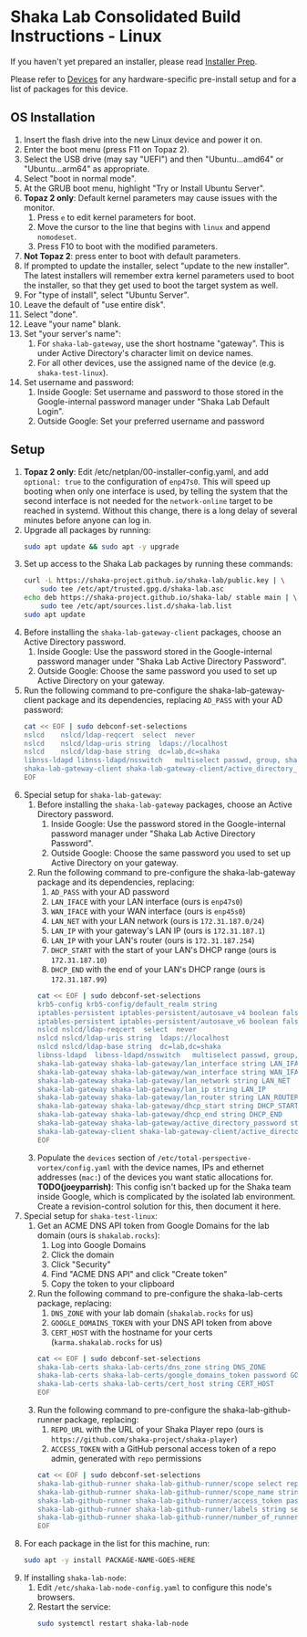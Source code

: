 # Shaka Lab Consolidated Build Instructions - Linux

If you haven't yet prepared an installer, please read
[Installer Prep](installer-prep.md).

Please refer to [Devices](devices.md) for any hardware-specific pre-install
setup and for a list of packages for this device.


## OS Installation

1. Insert the flash drive into the new Linux device and power it on.
2. Enter the boot menu (press F11 on Topaz 2).
3. Select the USB drive (may say "UEFI") and then "Ubuntu...amd64" or
   "Ubuntu...arm64" as appropriate.
4. Select "boot in normal mode".
5. At the GRUB boot menu, highlight "Try or Install Ubuntu Server".
6. **Topaz 2 only**: Default kernel parameters may cause issues with the
   monitor.
   1. Press `e` to edit kernel parameters for boot.
   2. Move the cursor to the line that begins with `linux` and append
      `nomodeset`.
   3. Press F10 to boot with the modified parameters.
7. **Not Topaz 2**: press enter to boot with default parameters.
8. If prompted to update the installer, select "update to the new installer".
   The latest installers will remember extra kernel parameters used to boot the
   installer, so that they get used to boot the target system as well.
9. For "type of install", select "Ubuntu Server".
10. Leave the default of "use entire disk".
11. Select "done".
12. Leave "your name" blank.
13. Set "your server's name":
    1. For `shaka-lab-gateway`, use the short hostname "gateway".  This is
       under Active Directory's character limit on device names.
    2. For all other devices, use the assigned name of the device (e.g.
       `shaka-test-linux`).
14. Set username and password:
    1. Inside Google: Set username and password to those stored in the
       Google-internal password manager under "Shaka Lab Default Login".
    2. Outside Google: Set your preferred username and password


## Setup

1. **Topaz 2 only**: Edit /etc/netplan/00-installer-config.yaml, and add
   `optional: true` to the configuration of `enp47s0`.  This will speed up
   booting when only one interface is used, by telling the system that the
   second interface is not needed for the `network-online` target to be reached
   in systemd.  Without this change, there is a long delay of several minutes
   before anyone can log in.
2. Upgrade all packages by running:
   ```sh
   sudo apt update && sudo apt -y upgrade
   ```
3. Set up access to the Shaka Lab packages by running these commands:
   ```sh
   curl -L https://shaka-project.github.io/shaka-lab/public.key | \
       sudo tee /etc/apt/trusted.gpg.d/shaka-lab.asc
   echo deb https://shaka-project.github.io/shaka-lab/ stable main | \
       sudo tee /etc/apt/sources.list.d/shaka-lab.list
   sudo apt update
   ```
4. Before installing the `shaka-lab-gateway-client` packages, choose an Active
   Directory password.
   1. Inside Google: Use the password stored in the Google-internal password
      manager under "Shaka Lab Active Directory Password".
   2. Outside Google: Choose the same password you used to set up Active
      Directory on your gateway.
5. Run the following command to pre-configure the shaka-lab-gateway-client
   package and its dependencies, replacing `AD_PASS` with your AD password:
   ```sh
   cat << EOF | sudo debconf-set-selections
   nslcd	nslcd/ldap-reqcert	select	never
   nslcd	nslcd/ldap-uris	string	ldaps://localhost
   nslcd	nslcd/ldap-base	string	dc=lab,dc=shaka
   libnss-ldapd	libnss-ldapd/nsswitch	multiselect	passwd, group, shadow
   shaka-lab-gateway-client shaka-lab-gateway-client/active_directory_password string AD_PASS
   EOF
   ```
6. Special setup for `shaka-lab-gateway`:
   1. Before installing the `shaka-lab-gateway` packages, choose an Active
      Directory password.
      1. Inside Google: Use the password stored in the Google-internal password
         manager under "Shaka Lab Active Directory Password".
      2. Outside Google: Choose the same password you used to set up Active
         Directory on your gateway.
   2. Run the following command to pre-configure the shaka-lab-gateway package and
      its dependencies, replacing:
      1. `AD_PASS` with your AD password
      2. `LAN_IFACE` with your LAN interface (ours is `enp47s0`)
      3. `WAN_IFACE` with your WAN interface (ours is `enp45s0`)
      4. `LAN_NET` with your LAN network (ours is `172.31.187.0/24`)
      5. `LAN_IP` with your gateway's LAN IP (ours is `172.31.187.1`)
      6. `LAN_IP` with your LAN's router (ours is `172.31.187.254`)
      7. `DHCP_START` with the start of your LAN's DHCP range (ours is
         `172.31.187.10`)
      8. `DHCP_END` with the end of your LAN's DHCP range (ours is
         `172.31.187.99`)
      ```sh
      cat << EOF | sudo debconf-set-selections
      krb5-config krb5-config/default_realm string
      iptables-persistent iptables-persistent/autosave_v4 boolean false
      iptables-persistent iptables-persistent/autosave_v6 boolean false
      nslcd	nslcd/ldap-reqcert	select	never
      nslcd	nslcd/ldap-uris	string	ldaps://localhost
      nslcd	nslcd/ldap-base	string	dc=lab,dc=shaka
      libnss-ldapd	libnss-ldapd/nsswitch	multiselect	passwd, group, shadow
      shaka-lab-gateway shaka-lab-gateway/lan_interface string LAN_IFACE
      shaka-lab-gateway shaka-lab-gateway/wan_interface string WAN_IFACE
      shaka-lab-gateway shaka-lab-gateway/lan_network string LAN_NET
      shaka-lab-gateway shaka-lab-gateway/lan_ip string LAN_IP
      shaka-lab-gateway shaka-lab-gateway/lan_router string LAN_ROUTER
      shaka-lab-gateway shaka-lab-gateway/dhcp_start string DHCP_START
      shaka-lab-gateway shaka-lab-gateway/dhcp_end string DHCP_END
      shaka-lab-gateway shaka-lab-gateway/active_directory_password string AD_PASS
      shaka-lab-gateway-client shaka-lab-gateway-client/active_directory_password string AD_PASS
      EOF
      ```
   3. Populate the `devices` section of
      `/etc/total-perspective-vortex/config.yaml` with the device names, IPs
      and ethernet addresses (`mac:`) of the devices you want static
      allocations for.
      **TODO(joeyparrish)**: This config isn't backed up for the Shaka team
      inside Google, which is complicated by the isolated lab environment.
      Create a revision-control solution for this, then document it here.
7. Special setup for `shaka-test-linux`:
   1. Get an ACME DNS API token from Google Domains for the lab domain (ours is
      `shakalab.rocks`):
      1. Log into Google Domains
      2. Click the domain
      3. Click "Security"
      4. Find "ACME DNS API" and click "Create token"
      5. Copy the token to your clipboard
   2. Run the following command to pre-configure the shaka-lab-certs package,
      replacing:
      1. `DNS_ZONE` with your lab domain (`shakalab.rocks` for us)
      2. `GOOGLE_DOMAINS_TOKEN` with your DNS API token from above
      3. `CERT_HOST` with the hostname for your certs (`karma.shakalab.rocks`
         for us)
      ```sh
      cat << EOF | sudo debconf-set-selections
      shaka-lab-certs shaka-lab-certs/dns_zone string DNS_ZONE
      shaka-lab-certs shaka-lab-certs/google_domains_token password GOOGLE_DOMAINS_TOKEN
      shaka-lab-certs shaka-lab-certs/cert_host string CERT_HOST
      EOF
      ```
   3. Run the following command to pre-configure the shaka-lab-github-runner
      package, replacing:
      1. `REPO_URL` with the URL of your Shaka Player repo (ours is
         `https://github.com/shaka-project/shaka-player`)
      2. `ACCESS_TOKEN` with a GitHub personal access token of a repo admin,
         generated with `repo` permissions
      ```sh
      cat << EOF | sudo debconf-set-selections
      shaka-lab-github-runner shaka-lab-github-runner/scope select repo
      shaka-lab-github-runner shaka-lab-github-runner/scope_name string REPO_URL
      shaka-lab-github-runner shaka-lab-github-runner/access_token password ACCESS_TOKEN
      shaka-lab-github-runner shaka-lab-github-runner/labels string self-hosted-selenium
      shaka-lab-github-runner shaka-lab-github-runner/number_of_runners string 16
      EOF
      ```
8. For each package in the list for this machine, run:
   ```sh
   sudo apt -y install PACKAGE-NAME-GOES-HERE
   ```
9. If installing `shaka-lab-node`:
   1. Edit `/etc/shaka-lab-node-config.yaml` to configure this node's browsers.
   2. Restart the service:
      ```sh
      sudo systemctl restart shaka-lab-node
      ```

